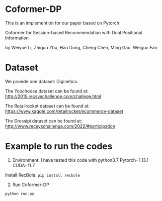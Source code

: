 # Coformer-DP
This is an implemention for our paper based on Pytorch

Coformer for Session-based Recommendation with Dual Positional Information

by Weiyue Li, Zhiguo Zhu, Hao Dong, Cheng Chen, Ming Gao, Weiguo Fan

# Dataset
We provide one dataset: Diginetica. 

The Yoochoose dataset can be found at: http://2015.recsyschallenge.com/challege.html

The Retailrocket dataset can be found at: https://www.kaggle.com/retailrocket/ecommerce-dataset

The Dressipi dataset can be found at: http://www.recsyschallenge.com/2022/#participation

# Example to run the codes
1. Environment: I have tested this code with python3.7 Pytorch=1.13.1 CUDA=11.7

Install RecBole: `pip install recbole`

2. Run Coformer-DP

`python run.py`
